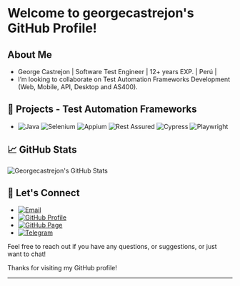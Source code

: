 # Welcome to georgecastrejon's GitHub Profile!
<!-- <p align="left"> <img src="https://komarev.com/ghpvc/?username=georgecastrejon&label=Profile%20views&color=0e75b6&style=flat" alt="georgecastrejon" /> </p>-->

## About Me

- George Castrejon  |  Software Test Engineer  |  12+ years EXP.  | Perú |
- I’m looking to collaborate on Test Automation Frameworks Development (Web, Mobile, API, Desktop and AS400).

## 🔭  Projects - Test Automation Frameworks

- ![Java](https://img.shields.io/badge/Java-007396?style=for-the-badge&logo=java&logoColor=white)
  ![Selenium](https://img.shields.io/badge/Selenium-43B02A?style=for-the-badge&logo=selenium&logoColor=white)
  ![Appium](https://img.shields.io/badge/Appium-40C4FF?style=for-the-badge&logo=appium&logoColor=white)
  ![Rest Assured](https://img.shields.io/badge/Rest%20Assured-5B47A5?style=for-the-badge&logo=rest-assured&logoColor=white)
  ![Cypress](https://img.shields.io/badge/Cypress-17202C?style=for-the-badge&logo=cypress&logoColor=white)
  ![Playwright](https://img.shields.io/badge/Playwright-34495E?style=for-the-badge&logo=playwright&logoColor=white)

## 📈 GitHub Stats

![Georgecastrejon's GitHub Stats](https://github-readme-stats.vercel.app/api?username=georgecastrejon&show_icons=true&theme=radical)


## 📧 Let's Connect

- [![Email](https://img.shields.io/badge/Email-george.castrejoncorp%40gmail.com-green)](mailto:george.castrejoncorp@gmail.com)
- [![GitHub Profile](https://img.shields.io/badge/GitHub-Profile-blue)](https://github.com/georgecastrejon)
- [![GitHub Page](https://img.shields.io/badge/GitHub-Page-lightgrey)](https://georgecastrejon.github.io/)
- [![Telegram](https://img.shields.io/badge/Telegram-Channel-blue)](https://t.me/georgecastrejon)

Feel free to reach out if you have any questions, or suggestions, or just want to chat!

Thanks for visiting my GitHub profile! 

-------------------------------------
